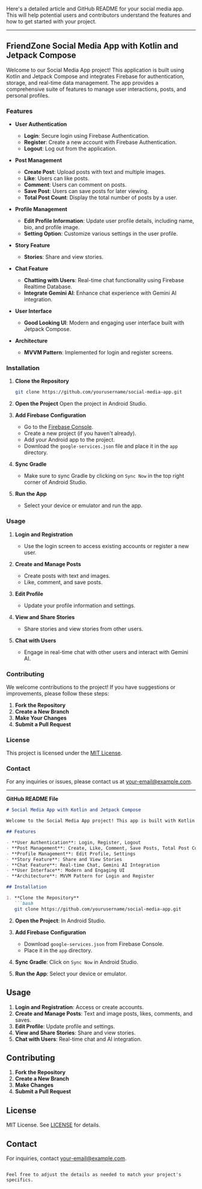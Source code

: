Here's a detailed article and GitHub README for your social media app. This will help potential users and contributors understand the features and how to get started with your project.

---

## FriendZone Social Media App with Kotlin and Jetpack Compose

Welcome to our Social Media App project! This application is built using Kotlin and Jetpack Compose and integrates Firebase for authentication, storage, and real-time data management. The app provides a comprehensive suite of features to manage user interactions, posts, and personal profiles.

### Features

- **User Authentication**
  - **Login**: Secure login using Firebase Authentication.
  - **Register**: Create a new account with Firebase Authentication.
  - **Logout**: Log out from the application.

- **Post Management**
  - **Create Post**: Upload posts with text and multiple images.
  - **Like**: Users can like posts.
  - **Comment**: Users can comment on posts.
  - **Save Post**: Users can save posts for later viewing.
  - **Total Post Count**: Display the total number of posts by a user.

- **Profile Management**
  - **Edit Profile Information**: Update user profile details, including name, bio, and profile image.
  - **Setting Option**: Customize various settings in the user profile.

- **Story Feature**
  - **Stories**: Share and view stories.

- **Chat Feature**
  - **Chatting with Users**: Real-time chat functionality using Firebase Realtime Database.
  - **Integrate Gemini AI**: Enhance chat experience with Gemini AI integration.

- **User Interface**
  - **Good Looking UI**: Modern and engaging user interface built with Jetpack Compose.

- **Architecture**
  - **MVVM Pattern**: Implemented for login and register screens.

### Installation

1. **Clone the Repository**
   ```bash
   git clone https://github.com/yourusername/social-media-app.git
   ```

2. **Open the Project**
   Open the project in Android Studio.

3. **Add Firebase Configuration**
   - Go to the [Firebase Console](https://console.firebase.google.com/).
   - Create a new project (if you haven't already).
   - Add your Android app to the project.
   - Download the `google-services.json` file and place it in the `app` directory.

4. **Sync Gradle**
   - Make sure to sync Gradle by clicking on `Sync Now` in the top right corner of Android Studio.

5. **Run the App**
   - Select your device or emulator and run the app.

### Usage

1. **Login and Registration**
   - Use the login screen to access existing accounts or register a new user.
   
2. **Create and Manage Posts**
   - Create posts with text and images.
   - Like, comment, and save posts.

3. **Edit Profile**
   - Update your profile information and settings.

4. **View and Share Stories**
   - Share stories and view stories from other users.

5. **Chat with Users**
   - Engage in real-time chat with other users and interact with Gemini AI.

### Contributing

We welcome contributions to the project! If you have suggestions or improvements, please follow these steps:

1. **Fork the Repository**
2. **Create a New Branch**
3. **Make Your Changes**
4. **Submit a Pull Request**

### License

This project is licensed under the [MIT License](LICENSE).

### Contact

For any inquiries or issues, please contact us at [your-email@example.com](mailto:your-email@example.com).

---

**GitHub README File**

```markdown
# Social Media App with Kotlin and Jetpack Compose

Welcome to the Social Media App project! This app is built with Kotlin and Jetpack Compose, utilizing Firebase for various functionalities. It includes features such as user authentication, post management, profile management, chat integration, and a modern user interface.

## Features

- **User Authentication**: Login, Register, Logout
- **Post Management**: Create, Like, Comment, Save Posts, Total Post Count
- **Profile Management**: Edit Profile, Settings
- **Story Feature**: Share and View Stories
- **Chat Feature**: Real-time Chat, Gemini AI Integration
- **User Interface**: Modern and Engaging UI
- **Architecture**: MVVM Pattern for Login and Register

## Installation

1. **Clone the Repository**
   ```bash
   git clone https://github.com/yourusername/social-media-app.git
   ```

2. **Open the Project**: In Android Studio.

3. **Add Firebase Configuration**
   - Download `google-services.json` from Firebase Console.
   - Place it in the `app` directory.

4. **Sync Gradle**: Click on `Sync Now` in Android Studio.

5. **Run the App**: Select your device or emulator.

## Usage

1. **Login and Registration**: Access or create accounts.
2. **Create and Manage Posts**: Text and image posts, likes, comments, and saves.
3. **Edit Profile**: Update profile and settings.
4. **View and Share Stories**: Share and view stories.
5. **Chat with Users**: Real-time chat and AI integration.

## Contributing

1. **Fork the Repository**
2. **Create a New Branch**
3. **Make Changes**
4. **Submit a Pull Request**

## License

MIT License. See [LICENSE](LICENSE) for details.

## Contact

For inquiries, contact [your-email@example.com](mailto:your-email@example.com).
```

Feel free to adjust the details as needed to match your project's specifics.
